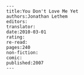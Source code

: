 
    ---
    title:You Don't Love Me Yet
    authors:Jonathan Lethem
    editors:
    translator:
    date:2010-03-01
    rating:
    re-read:
    pages:240
    non-fiction:
    comic:
    published:2007
    ---

    